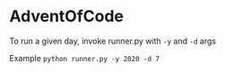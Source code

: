 # AdventOfCode

To run a given day, invoke runner.py with `-y` and `-d` args


Example
`python runner.py -y 2020 -d 7`
